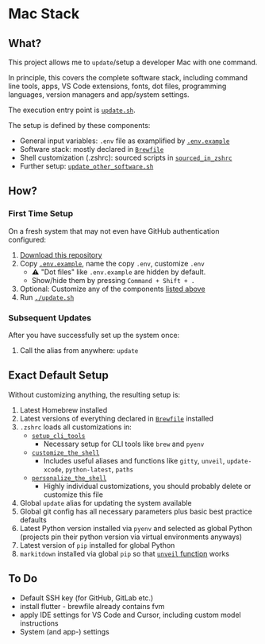 # Mac Stack

## What?

This project allows me to `update`/setup a developer Mac with one command.

In principle, this covers the complete software stack, including command line tools, apps, VS Code extensions, fonts, dot files, programming languages, version managers and app/system settings.

The execution entry point is [`update.sh`](update.sh).

The setup is defined by these components:
* General input variables: `.env` file as examplified by [`.env.example`](.env.example)
* Software stack: mostly declared in [`Brewfile`](Brewfile)
* Shell customization (.zshrc): sourced scripts in [`sourced_in_zshrc`](scripts/sourced_in_zshrc)
* Further setup: [`update_other_software.sh`](scripts/update_other_software.sh)

## How?

### First Time Setup

On a fresh system that may not even have GitHub authentication configured:

1. [Download this repository](https://github.com/codeface-io/mac-stack/archive/refs/heads/master.zip)
2. Copy [`.env.example`](.env.example), name the copy `.env`, customize `.env`
   - ⚠️ "Dot files" like `.env.example` are hidden by default.
   - Show/hide them by pressing `Command + Shift + .`
3. Optional: Customize any of the components [listed above](#what)
4. Run [`./update.sh`](update.sh)

### Subsequent Updates

After you have successfully set up the system once:

1. Call the alias from anywhere: `update`

## Exact Default Setup

Without customizing anything, the resulting setup is:

1. Latest Homebrew installed
2. Latest versions of everything declared in [`Brewfile`](Brewfile) installed
3. `.zshrc` loads all customizations in:
   - [`setup_cli_tools`](scripts/sourced_in_zshrc/setup_cli_tools.sh)
     - Necessary setup for CLI tools like `brew` and `pyenv`
   - [`customize_the_shell`](scripts/sourced_in_zshrc/customize_the_shell.sh)
     - Includes useful aliases and functions like `gitty`, `unveil`, `update-xcode`, `python-latest`, `paths`
   - [`personalize_the_shell`](scripts/sourced_in_zshrc/personalize_the_shell.sh)
     - Highly individual customizations, you should probably delete or customize this file
4. Global `update` alias for updating the system available
5. Global git config has all necessary parameters plus basic best practice defaults
6. Latest Python version installed via `pyenv` and selected as global Python (projects pin their python version via virtual environments anyways)
7. Latest version of `pip` installed for global Python
8. `markitdown` installed via global `pip` so that [`unveil` function](scripts/sourced_in_zshrc/customize_the_shell.sh) works

## To Do

* Default SSH key (for GitHub, GitLab etc.)
* install flutter - brewfile already contains fvm
* apply IDE settings for VS Code and Cursor, including custom model instructions
* System (and app-) settings